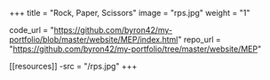 +++
title = "Rock, Paper, Scissors"
image = "rps.jpg"
weight = "1"

code_url = "https://github.com/byron42/my-portfolio/blob/master/website/MEP/index.html"
repo_url = "https://github.com/byron42/my-portfolio/tree/master/website/MEP"

[[resources]]
-src = "/rps.jpg"
+++
<!-- 
* this is something else trying to figure all of this out
* some days I enjoy, others are awful
* eventually I'll end up happy with what I'm doing
* until then I'll keep trying to get better -->
